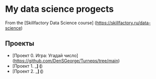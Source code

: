 # My data science progects

From the [Skillfactory Data Science course] (https://skillfactory.ru/data-science)

## Проекты

* [Проект 0. Игра: Угадай число] (https://github.com/DenSGeorge/Turneps/tree/main)
* [Проект 1. ___] (__)
* [Проект 2. ___] (__)